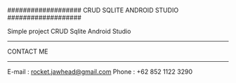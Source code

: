 ###################
CRUD SQLITE ANDROID STUDIO
###################

Simple project CRUD Sqlite Android Studio

*******************
CONTACT ME
*******************
E-mail : rocket.jawhead@gmail.com
Phone  : +62 852 1122 3290